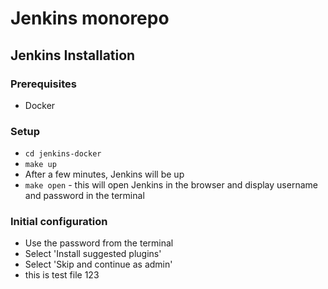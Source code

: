 # Jenkins monorepo

## Jenkins Installation

### Prerequisites
- Docker

### Setup
- `cd jenkins-docker`
- `make up`
- After a few minutes, Jenkins will be up
- `make open` - this will open Jenkins in the browser and display username and password in the terminal

### Initial configuration

- Use the password from the terminal
- Select 'Install suggested plugins'
- Select 'Skip and continue as admin'
- this is test file
123
